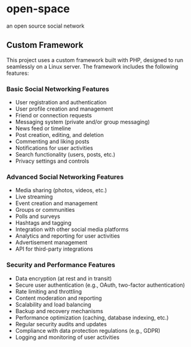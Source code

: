 # open-space
an open source social network 

## Custom Framework

This project uses a custom framework built with PHP, designed to run seamlessly on a Linux server. The framework includes the following features:

### Basic Social Networking Features
- User registration and authentication
- User profile creation and management
- Friend or connection requests
- Messaging system (private and/or group messaging)
- News feed or timeline
- Post creation, editing, and deletion
- Commenting and liking posts
- Notifications for user activities
- Search functionality (users, posts, etc.)
- Privacy settings and controls

### Advanced Social Networking Features
- Media sharing (photos, videos, etc.)
- Live streaming
- Event creation and management
- Groups or communities
- Polls and surveys
- Hashtags and tagging
- Integration with other social media platforms
- Analytics and reporting for user activities
- Advertisement management
- API for third-party integrations

### Security and Performance Features
- Data encryption (at rest and in transit)
- Secure user authentication (e.g., OAuth, two-factor authentication)
- Rate limiting and throttling
- Content moderation and reporting
- Scalability and load balancing
- Backup and recovery mechanisms
- Performance optimization (caching, database indexing, etc.)
- Regular security audits and updates
- Compliance with data protection regulations (e.g., GDPR)
- Logging and monitoring of user activities
